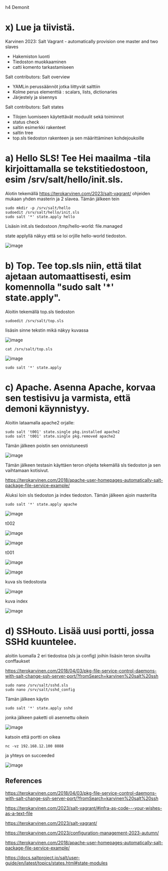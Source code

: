 h4 Demonit
# x) Lue ja tiivistä.

Karvinen 2023: Salt Vagrant - automatically provision one master and two slaves
- Hakemiston luonti
- Tiedoston muokkaaminen
- catti komento tarkastamiseen

Salt contributors: Salt overview

- YAMLin perussäännöt jotka liittyvät salttiin
- Kolme perus elementtiä : scalars, lists, dictionaries
- Järjestely ja sisennys

Salt contributors: Salt states

- Tilojen luomiseen käytettävät moduulit sekä toiminnot
- status check
- saltin esimerkki rakenteet
- saltin tree
- top.sls tiedoston rakenteen ja sen määrittäminen kohdejoukoille


# a) Hello SLS! Tee Hei maailma -tila kirjoittamalla se tekstitiedostoon, esim /srv/salt/hello/init.sls.

Alotin tekemällä https://terokarvinen.com/2023/salt-vagrant/ ohjeiden mukaan yhden masterin ja 2 slavea. Tämän jälkeen tein 

    sudo mkdir -p /srv/salt/hello
    sudoedit /srv/salt/hello/init.sls
    sudo salt '*' state.apply hello

Lisäsin init.sls tiedostoon
/tmp/hello-world:
  file.managed

state applyllä näkyy että se loi orjille hello-world tiedoston.
    
![image](https://github.com/SakuKarp/Palvelinten.Hallinta/assets/148875105/234417e1-eb8b-414c-bbd3-ef63d7f4c08d)



# b) Top. Tee top.sls niin, että tilat ajetaan automaattisesti, esim komennolla "sudo salt '*' state.apply".

Aloitin tekemällä top.sls tiedoston

    sudoedit /srv/salt/top.sls

lisäsin sinne tekstin mikä näkyy kuvassa

![image](https://github.com/SakuKarp/Palvelinten.Hallinta/assets/148875105/3cb4745b-3298-4672-b7e0-d9fe9ae18116)
 
    cat /srv/salt/top.sls

![image](https://github.com/SakuKarp/Palvelinten.Hallinta/assets/148875105/e2b84f49-64b4-4ab8-a8d0-2a5085047e8d)


    sudo salt '*' state.apply
    

# c) Apache. Asenna Apache, korvaa sen testisivu ja varmista, että demoni käynnistyy.

Aloitin lataamalla apache2 orjalle:

    sudo salt 't001' state.single pkg.installed apache2
    sudo salt 't001' state.single pkg.removed apache2

Tämän jälkeen poistin sen onnistuneesti 

![image](https://github.com/SakuKarp/Palvelinten.Hallinta/assets/148875105/75b22444-a100-43a4-a479-6f94c3d643ff)


Tämän jälkeen testasin käyttäen teron ohjeita tekemällä sls tiedoston ja sen vaihtamaan kotisivut.

https://terokarvinen.com/2018/apache-user-homepages-automatically-salt-package-file-service-example/

Aluksi loin sls tiedoston ja index tiedoston. Tämän jälkeen ajoin masterilta

    sudo salt '*' state.apply apache
    

![image](https://github.com/SakuKarp/Palvelinten.Hallinta/assets/148875105/ca77aed6-db1d-4ed3-a942-de7093d8d728)

t002

![image](https://github.com/SakuKarp/Palvelinten.Hallinta/assets/148875105/cf222f47-eb85-4c36-b01a-ea515b90db96)


![image](https://github.com/SakuKarp/Palvelinten.Hallinta/assets/148875105/a715f7be-d661-436b-9526-2c3bba42d954)

t001

![image](https://github.com/SakuKarp/Palvelinten.Hallinta/assets/148875105/0016a4b4-da05-4683-ace2-81df6519b1bb)


![image](https://github.com/SakuKarp/Palvelinten.Hallinta/assets/148875105/81edec92-4164-4f2d-a25f-28511fe9fbb4)

kuva sls tiedostosta

![image](https://github.com/SakuKarp/Palvelinten.Hallinta/assets/148875105/ef147b29-d5d4-458e-b77b-908564a8f52a)

kuva index

![image](https://github.com/SakuKarp/Palvelinten.Hallinta/assets/148875105/e471fd30-c3a4-4ed5-a458-cc2f474c6456)





# d) SSHouto. Lisää uusi portti, jossa SSHd kuuntelee.

aloitin luomalla 2 eri tiedostoa (sls ja config) joihin lisäsin teron sivuilta conffaukset 

https://terokarvinen.com/2018/04/03/pkg-file-service-control-daemons-with-salt-change-ssh-server-port/?fromSearch=karvinen%20salt%20ssh


    sudo nano /srv/salt/sshd.sls
    sudo nano /srv/salt/sshd_config

Tämän jälkeen käytin

    sudo salt '*' state.apply sshd

jonka jälkeen paketti oli asennettu oikein

![image](https://github.com/SakuKarp/Palvelinten.Hallinta/assets/148875105/5bc14e07-6fbc-4540-9448-c6f5b09c073e)

katsoin että portti on oikea 

    nc -vz 192.168.12.100 8888


ja yhteys on succeeded

![image](https://github.com/SakuKarp/Palvelinten.Hallinta/assets/148875105/e7cf6587-df87-4b62-b055-5d1d2135c7c6)


## References
https://terokarvinen.com/2018/04/03/pkg-file-service-control-daemons-with-salt-change-ssh-server-port/?fromSearch=karvinen%20salt%20ssh

https://terokarvinen.com/2023/salt-vagrant/#infra-as-code---your-wishes-as-a-text-file

https://terokarvinen.com/2023/salt-vagrant/

https://terokarvinen.com/2023/configuration-management-2023-autumn/

https://terokarvinen.com/2018/apache-user-homepages-automatically-salt-package-file-service-example/

https://docs.saltproject.io/salt/user-guide/en/latest/topics/states.html#state-modules
